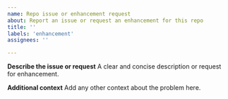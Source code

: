 ```yaml
---
name: Repo issue or enhancement request
about: Report an issue or request an enhancement for this repo
title: ''
labels: 'enhancement'
assignees: ''

---
```


**Describe the issue or request**
A clear and concise description or request for enhancement.

**Additional context**
Add any other context about the problem here.
